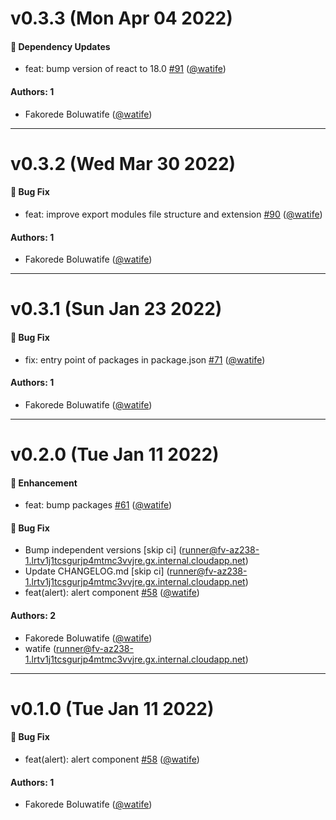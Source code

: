 # v0.3.3 (Mon Apr 04 2022)

#### 🔩 Dependency Updates

- feat: bump version of react to 18.0 [#91](https://github.com/watife/dorai-ui/pull/91) ([@watife](https://github.com/watife))

#### Authors: 1

- Fakorede Boluwatife ([@watife](https://github.com/watife))

---

# v0.3.2 (Wed Mar 30 2022)

#### 🐛 Bug Fix

- feat: improve export modules file structure and extension [#90](https://github.com/watife/dorai-ui/pull/90) ([@watife](https://github.com/watife))

#### Authors: 1

- Fakorede Boluwatife ([@watife](https://github.com/watife))

---

# v0.3.1 (Sun Jan 23 2022)

#### 🐛 Bug Fix

- fix: entry point of packages in package.json [#71](https://github.com/watife/dorai-ui/pull/71) ([@watife](https://github.com/watife))

#### Authors: 1

- Fakorede Boluwatife ([@watife](https://github.com/watife))

---

# v0.2.0 (Tue Jan 11 2022)

#### 🚀 Enhancement

- feat: bump packages [#61](https://github.com/watife/dorai-ui/pull/61) ([@watife](https://github.com/watife))

#### 🐛 Bug Fix

- Bump independent versions \[skip ci\] (runner@fv-az238-1.lrtv1j1tcsgurjp4mtmc3vvjre.gx.internal.cloudapp.net)
- Update CHANGELOG.md \[skip ci\] (runner@fv-az238-1.lrtv1j1tcsgurjp4mtmc3vvjre.gx.internal.cloudapp.net)
- feat(alert): alert component [#58](https://github.com/watife/dorai-ui/pull/58) ([@watife](https://github.com/watife))

#### Authors: 2

- Fakorede Boluwatife ([@watife](https://github.com/watife))
- watife (runner@fv-az238-1.lrtv1j1tcsgurjp4mtmc3vvjre.gx.internal.cloudapp.net)

---

# v0.1.0 (Tue Jan 11 2022)

#### 🐛 Bug Fix

- feat(alert): alert component [#58](https://github.com/watife/dorai-ui/pull/58) ([@watife](https://github.com/watife))

#### Authors: 1

- Fakorede Boluwatife ([@watife](https://github.com/watife))
